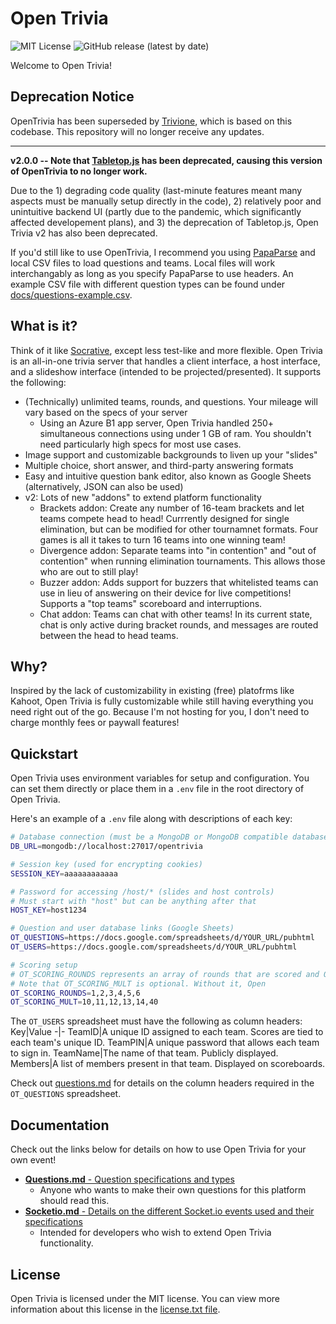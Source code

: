 # Open Trivia
![MIT License](https://img.shields.io/github/license/remzh/OpenTrivia?style=flat-square)
![GitHub release (latest by date)](https://img.shields.io/github/v/release/remzh/OpenTrivia?style=flat-square)

Welcome to Open Trivia! 

## Deprecation Notice
OpenTrivia has been superseded by [Trivione](https://github.com/remzh/trivione), which is based on this codebase. This repository will no longer receive any updates.

----------------

**v2.0.0 -- Note that [Tabletop.js](https://github.com/jsoma/tabletop) has been deprecated, causing this version of OpenTrivia to no longer work.**

Due to the 1) degrading code quality (last-minute features meant many aspects must be manually setup directly in the code), 2) relatively poor and unintuitive backend UI (partly due to the pandemic, which significantly affected developement plans), and 3) the deprecation of Tabletop.js, Open Trivia v2 has also been deprecated. 

If you'd still like to use OpenTrivia, I recommend you using [PapaParse](https://www.npmjs.com/package/papaparse) and local CSV files to load questions and teams. Local files will work interchangably as long as you specify PapaParse to use headers. An example CSV file with different question types can be found under [docs/questions-example.csv](docs/questions-example.csv).

## What is it? 
Think of it like [Socrative](https://socrative.com/), except less test-like and more flexible.  Open Trivia is an all-in-one trivia server that handles a client interface, a host interface, and a slideshow interface (intended to be projected/presented). It supports the following: 
- (Technically) unlimited teams, rounds, and questions. Your mileage will vary based on the specs of your server 
  - Using an Azure B1 app server, Open Trivia handled 250+ simultaneous connections using under 1 GB of ram. You shouldn't need particularly high specs for most use cases. 
- Image support and customizable backgrounds to liven up your "slides" 
- Multiple choice, short answer, and third-party answering formats 
- Easy and intuitive question bank editor, also known as Google Sheets (alternatively, JSON can also be used)
- v2: Lots of new "addons" to extend platform functionality
  - Brackets addon: Create any number of 16-team brackets and let teams compete head to head! Currrently designed for single elimination, but can be modified for other tournamnet formats. Four games is all it takes to turn 16 teams into one winning team!
  - Divergence addon: Separate teams into "in contention" and "out of contention" when running elimination tournaments. This allows those who are out to still play!
  - Buzzer addon: Adds support for buzzers that whitelisted teams can use in lieu of answering on their device for live competitions! Supports a "top teams" scoreboard and interruptions.
  - Chat addon: Teams can chat with other teams! In its current state, chat is only active during bracket rounds, and messages are routed between the head to head teams. 

## Why? 
Inspired by the lack of customizability in existing (free) platofrms like Kahoot, Open Trivia is fully customizable while still having everything you need right out of the go. Because I'm not hosting for you, I don't need to charge monthly fees or paywall features!

## Quickstart
Open Trivia uses environment variables for setup and configuration. You can set them directly or place them in a `.env` file in the root directory of Open Trivia. 

Here's an example of a `.env` file along with descriptions of each key: 

```bash
# Database connection (must be a MongoDB or MongoDB compatible database)
DB_URL=mongodb://localhost:27017/opentrivia

# Session key (used for encrypting cookies)
SESSION_KEY=aaaaaaaaaaaa

# Password for accessing /host/* (slides and host controls)
# Must start with "host" but can be anything after that
HOST_KEY=host1234

# Question and user database links (Google Sheets)
OT_QUESTIONS=https://docs.google.com/spreadsheets/d/YOUR_URL/pubhtml
OT_USERS=https://docs.google.com/spreadsheets/d/YOUR_URL/pubhtml

# Scoring setup
# OT_SCORING_ROUNDS represents an array of rounds that are scored and OT_SCORING_MULT is the point multiplier for each round (i.e., in the example below each correct answer in round 1 is worth 10 points)
# Note that OT_SCORING_MULT is optional. Without it, Open
OT_SCORING_ROUNDS=1,2,3,4,5,6 
OT_SCORING_MULT=10,11,12,13,14,40 
```

The `OT_USERS` spreadsheet must have the following as column headers: 
Key|Value
-|-
TeamID|A unique ID assigned to each team. Scores are tied to each team's unique ID. 
TeamPIN|A unique password that allows each team to sign in. 
TeamName|The name of that team. Publicly displayed.
Members|A list of members present in that team. Displayed on scoreboards. 

Check out [questions.md](docs/questions.md) for details on the column headers required in the `OT_QUESTIONS` spreadsheet.

## Documentation
Check out the links below for details on how to use Open Trivia for your own event!

- [**Questions.md** - Question specifications and types](docs/questions.md)
  - Anyone who wants to make their own questions for this platform should read this. 
- [**Socketio.md** - Details on the different Socket.io events used and their specifications](docs/socketio.md)
  - Intended for developers who wish to extend Open Trivia functionality. 

## License
Open Trivia is licensed under the MIT license. You can view more information about this license in the [license.txt file](LICENSE.txt). 